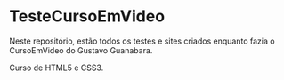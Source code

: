 # TesteCursoEmVideo
Neste repositório, estão todos os testes e sites criados enquanto fazia o CursoEmVideo do Gustavo Guanabara.

Curso de HTML5 e CSS3.
